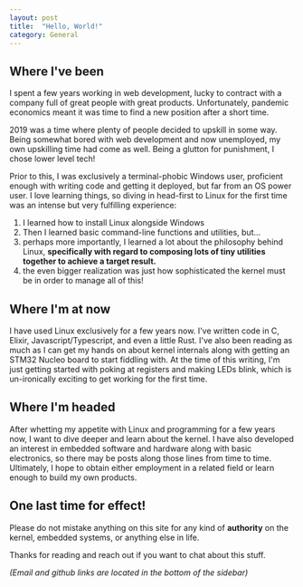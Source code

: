 ```yaml
---
layout: post
title:  "Hello, World!"
category: General
---
```


## Where I've been

I spent a few years working in web development, lucky to contract with a company full of great people with great products. Unfortunately, pandemic economics meant it was time to find a new position after a short time. 

2019 was a time where plenty of people decided to upskill in some way. Being somewhat bored with web development and now unemployed, my own upskilling time had come as well. Being a glutton for punishment, I chose lower level tech! 

Prior to this, I was exclusively a terminal-phobic Windows user, proficient enough with writing code and getting it deployed, but far from an OS power user. I love learning things, so diving in head-first to Linux for the first time was an intense but very fulfilling experience:

1. I learned how to install Linux alongside Windows
2. Then I learned basic command-line functions and utilities, but...
3. perhaps more importantly, I learned a lot about the philosophy behind Linux, **specifically with regard to composing lots of tiny utilities together to achieve a target result.**
4. the even bigger realization was just how sophisticated the kernel must be in order to manage all of this!

## Where I'm at now

I have used Linux exclusively for a few years now. I've written code in C, Elixir, Javascript/Typescript, and even a little Rust. I've also been reading as much as I can get my hands on about kernel internals along with getting an STM32 Nucleo board to start fiddling with. At the time of this writing, I'm just getting started with poking at registers and making LEDs blink, which is un-ironically exciting to get working for the first time.

## Where I'm headed

After whetting my appetite with Linux and programming for a few years now, I want to dive deeper and learn about the kernel. I have also developed an interest in embedded software and hardware along with basic electronics, so there may be posts along those lines from time to time. Ultimately, I hope to obtain either employment in a related field or learn enough to build my own products.

## One last time for effect!

Please do not mistake anything on this site for any kind of **authority** on the kernel, embedded systems, or anything else in life.

Thanks for reading and reach out if you want to chat about this stuff. 

*(Email and github links are located in the bottom of the sidebar)*